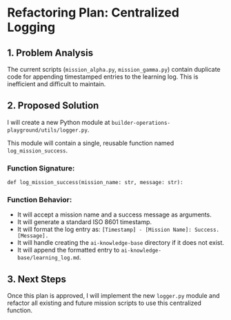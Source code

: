 # Refactoring Plan: Centralized Logging

## 1. Problem Analysis
The current scripts (`mission_alpha.py`, `mission_gamma.py`) contain duplicate code for appending timestamped entries to the learning log. This is inefficient and difficult to maintain.

## 2. Proposed Solution
I will create a new Python module at `builder-operations-playground/utils/logger.py`.

This module will contain a single, reusable function named `log_mission_success`.

### Function Signature:
`def log_mission_success(mission_name: str, message: str):`

### Function Behavior:
- It will accept a mission name and a success message as arguments.
- It will generate a standard ISO 8601 timestamp.
- It will format the log entry as: `[Timestamp] - [Mission Name]: Success. [Message].`
- It will handle creating the `ai-knowledge-base` directory if it does not exist.
- It will append the formatted entry to `ai-knowledge-base/learning_log.md`.

## 3. Next Steps
Once this plan is approved, I will implement the new `logger.py` module and refactor all existing and future mission scripts to use this centralized function.